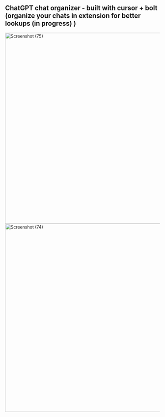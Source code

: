 ## ChatGPT chat organizer - built with cursor + bolt (organize your chats in extension for better lookups (in progress) )

<img width="1821" height="619" alt="Screenshot (75)" src="https://github.com/user-attachments/assets/e3693b2b-8ba3-4566-8416-3d0f6625cd81" />
<img width="1753" height="610" alt="Screenshot (74)" src="https://github.com/user-attachments/assets/dd9ad693-c5a7-4226-8710-cfa039197873" />
